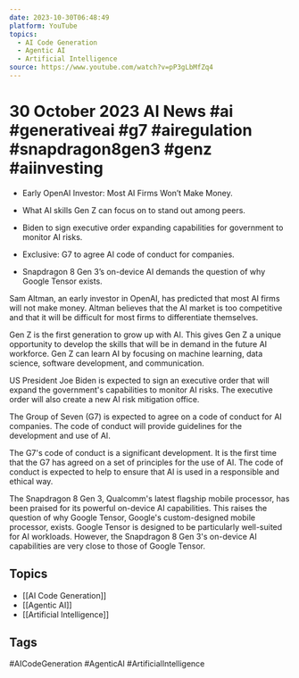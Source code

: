 ```yaml
---
date: 2023-10-30T06:48:49
platform: YouTube
topics:
  - AI Code Generation
  - Agentic AI
  - Artificial Intelligence
source: https://www.youtube.com/watch?v=pP3gLbMfZq4
---
```

# 30 October 2023 AI News #ai #generativeai #g7 #airegulation #snapdragon8gen3 #genz #aiinvesting

- Early OpenAI Investor: Most AI Firms Won’t Make Money.


- What AI skills Gen Z can focus on to stand out among peers.

- Biden to sign executive order expanding capabilities for government to monitor AI risks.

- Exclusive: G7 to agree AI code of conduct for companies.

- Snapdragon 8 Gen 3’s on-device AI demands the question of why Google Tensor exists.

Sam Altman, an early investor in OpenAI, has predicted that most AI firms will not make money. Altman believes that the AI market is too competitive and that it will be difficult for most firms to differentiate themselves.

Gen Z is the first generation to grow up with AI. This gives Gen Z a unique opportunity to develop the skills that will be in demand in the future AI workforce. Gen Z can learn AI by focusing on machine learning, data science, software development, and communication.

US President Joe Biden is expected to sign an executive order that will expand the government's capabilities to monitor AI risks. The executive order will also create a new AI risk mitigation office.

The Group of Seven (G7) is expected to agree on a code of conduct for AI companies. The code of conduct will provide guidelines for the development and use of AI.

The G7's code of conduct is a significant development. It is the first time that the G7 has agreed on a set of principles for the use of AI. The code of conduct is expected to help to ensure that AI is used in a responsible and ethical way.


The Snapdragon 8 Gen 3, Qualcomm's latest flagship mobile processor, has been praised for its powerful on-device AI capabilities. This raises the question of why Google Tensor, Google's custom-designed mobile processor, exists. Google Tensor is designed to be particularly well-suited for AI workloads. However, the Snapdragon 8 Gen 3's on-device AI capabilities are very close to those of Google Tensor.

## Topics
- [[AI Code Generation]]
- [[Agentic AI]]
- [[Artificial Intelligence]]

## Tags
#AICodeGeneration #AgenticAI #ArtificialIntelligence